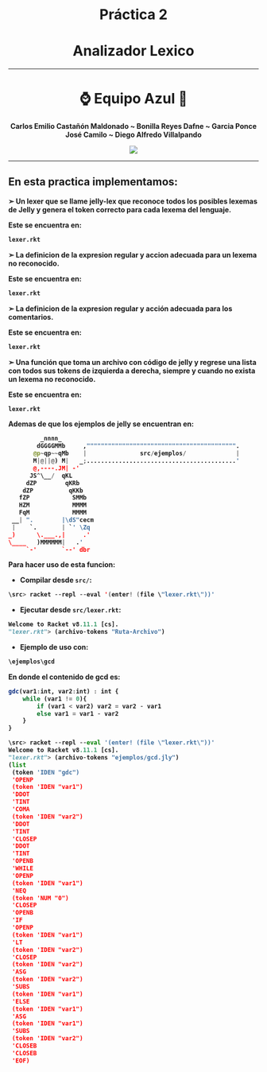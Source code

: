 
<div align="center">
  

# **Práctica 2**

# **Analizador Lexico**


---

# ⌚ **Equipo Azul** 📎

</div>


<div align="center">

<b> Carlos Emilio Castañón Maldonado ~ Bonilla Reyes Dafne ~ Garcia Ponce José Camilo ~ Diego Alfredo Villalpando

</div>




<div align="center">

[![](https://media.giphy.com/media/v1.Y2lkPTc5MGI3NjExN3N5YTY2am9sNWQ3bWVqZWQ4aDdwdGNhamRzam9mM2MwZnh1N3dwMSZlcD12MV9pbnRlcm5hbF9naWZfYnlfaWQmY3Q9Zw/5xtDarBFszThqQF1o6A/giphy.gif)](https://www.youtube.com/watch?v=dQw4w9WgXcQ)

</div>

-------------

## **En esta practica implementamos:**

➣ Un lexer que se llame jelly-lex que reconoce todos los posibles lexemas de Jelly
y genera el token correcto para cada lexema del lenguaje.

Este se encuentra en:

```Julia
lexer.rkt
```

➣ La definicion de la expresion regular y accion adecuada para un lexema no reconocido.

Este se encuentra en:

```Julia
lexer.rkt
```

➣ La definicion de la expresion regular y acción adecuada para los comentarios.

Este se encuentra en:

```Julia
lexer.rkt
```

➣ Una función que toma un archivo con código de jelly y regrese una lista con todos
sus tokens de izquierda a derecha, siempre y cuando no exista un lexema no reconocido.

Este se encuentra en:

```Julia
lexer.rkt
```

Ademas de que los ejemplos de jelly se encuentran en:

```Python
         _nnnn_                      
        dGGGGMMb     ,"""""""""""""""""""""""""""""""""""""""""".
       @p~qp~~qMb    |               src/ejemplos/              |
       M|@||@) M|   _;..........................................'
       @,----.JM| -'
      JS^\__/  qKL
     dZP        qKRb
    dZP          qKKb
   fZP            SMMb
   HZM            MMMM
   FqM            MMMM
 __| ".        |\dS"cecm
 |    `.       | `' \Zq
_)      \.___.,|     .'
\____   )MMMMMM|   .'
     `-'       `--' dbr
```

<!---
ASCII recuperado de https://www.asciiart.eu/computers/linux
-->


Para hacer uso de esta funcion:
- Compilar desde `src/`:

```Kotlin
\src> racket --repl --eval '(enter! (file \"lexer.rkt\"))'
```

- Ejecutar desde `src/lexer.rkt`:

```Python
Welcome to Racket v8.11.1 [cs].
"lexer.rkt"> (archivo-tokens "Ruta-Archivo")
```

- Ejemplo de uso con:

```Python
\ejemplos\gcd
```

En donde el contenido de gcd es:

```Julia
gdc(var1:int, var2:int) : int {
    while (var1 != 0){
        if (var1 < var2) var2 = var2 - var1
        else var1 = var1 - var2
    }
}
```

```Python
\src> racket --repl --eval '(enter! (file \"lexer.rkt\"))'
Welcome to Racket v8.11.1 [cs].
"lexer.rkt"> (archivo-tokens "ejemplos/gcd.jly")
(list
 (token 'IDEN "gdc")
 'OPENP
 (token 'IDEN "var1")
 'DDOT
 'TINT
 'COMA
 (token 'IDEN "var2")
 'DDOT
 'TINT
 'CLOSEP
 'DDOT
 'TINT
 'OPENB
 'WHILE
 'OPENP
 (token 'IDEN "var1")
 'NEQ
 (token 'NUM "0")
 'CLOSEP
 'OPENB
 'IF
 'OPENP
 (token 'IDEN "var1")
 'LT
 (token 'IDEN "var2")
 'CLOSEP
 (token 'IDEN "var2")
 'ASG
 (token 'IDEN "var2")
 'SUBS
 (token 'IDEN "var1")
 'ELSE
 (token 'IDEN "var1")
 'ASG
 (token 'IDEN "var1")
 'SUBS
 (token 'IDEN "var2")
 'CLOSEB
 'CLOSEB
 'EOF)
```









